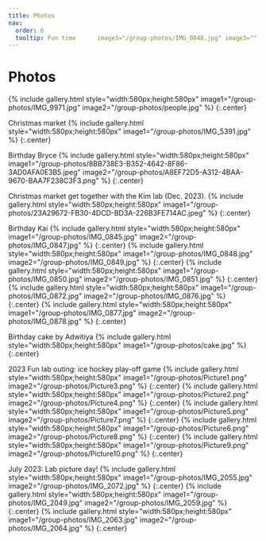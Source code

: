 ```yaml
---
title: Photos
nav:
  order: 6
  tooltip: Fun time      image3="/group-photos/IMG_0848.jpg" image3="" image4="/group-photos/IMG_0850.jpg" image5="/group-photos/IMG_0851.jpg" image6="/group-photos/IMG_0872.jpg" image7="/group-photos/IMG_0876.jpg" image8="/group-photos/IMG_0877.jpg" image9="/group-photos/IMG_0878.jpg
---
```


# <i class="fas fa-users"></i>Photos


{% include gallery.html style="width:580px;height:580px" image1="/group-photos/IMG_9971.jpg" image2="/group-photos/people.jpg" %} {:.center}

Christmas market
{% include gallery.html style="width:580px;height:580px" image1="/group-photos/IMG_5391.jpg" %} {:.center}



Birthday Bryce 
{% include gallery.html style="width:580px;height:580px" image1="/group-photos/8BB738E3-B352-4642-8F86-3AD0AFA0E3B5.jpeg"  image2="/group-photos/A8EF72D5-A312-4BAA-9670-BAA7F238C3F3.png" %} {:.center}

Christmas market get together with the Kim lab (Dec. 2023).
{% include gallery.html style="width:580px;height:580px" image1="/group-photos/23A29672-FB30-4DCD-BD3A-226B3FE714AC.jpeg" %} {:.center}

Birthday Kai 
{% include gallery.html style="width:580px;height:580px" image1="/group-photos/IMG_0845.jpg" image2="/group-photos/IMG_0847.jpg" %} {:.center}
{% include gallery.html style="width:580px;height:580px" image1="/group-photos/IMG_0848.jpg" image2="/group-photos/IMG_0849.jpg" %} {:.center}
{% include gallery.html style="width:580px;height:580px" image1="/group-photos/IMG_0850.jpg" image2="/group-photos/IMG_0851.jpg" %} {:.center}
{% include gallery.html style="width:580px;height:580px" image1="/group-photos/IMG_0872.jpg" image2="/group-photos/IMG_0876.jpg" %} {:.center}
{% include gallery.html style="width:580px;height:580px" image1="/group-photos/IMG_0877.jpg" image2="/group-photos/IMG_0878.jpg" %} {:.center}

Birthday cake by Adwitiya
{% include gallery.html style="width:580px;height:580px" image1="/group-photos/cake.jpg" %} {:.center}

2023 Fun lab outing: ice hockey play-off game
{% include gallery.html style="width:580px;height:580px" image1="/group-photos/Picture1.png"  image2="/group-photos/Picture3.png" %} {:.center}
{% include gallery.html style="width:580px;height:580px" image1="/group-photos/Picture2.png"  image2="/group-photos/Picture4.png" %} {:.center}
{% include gallery.html style="width:580px;height:580px" image1="/group-photos/Picture5.png"  image2="/group-photos/Picture7.png" %} {:.center}
{% include gallery.html style="width:580px;height:580px" image1="/group-photos/Picture6.png"  image2="/group-photos/Picture8.png" %} {:.center}
{% include gallery.html style="width:580px;height:580px" image1="/group-photos/Picture9.png"  image2="/group-photos/Picture10.png" %} {:.center}

July 2023: Lab picture day!
{% include gallery.html style="width:580px;height:580px" image1="/group-photos/IMG_2055.jpg" image2="/group-photos/IMG_2072.jpg" %} {:.center} 
{% include gallery.html style="width:580px;height:580px" image1="/group-photos/IMG_2049.jpg" image2="/group-photos/IMG_2059.jpg" %} {:.center} 
{% include gallery.html style="width:580px;height:580px" image1="/group-photos/IMG_2063.jpg" image2="/group-photos/IMG_2064.jpg" %} {:.center}

